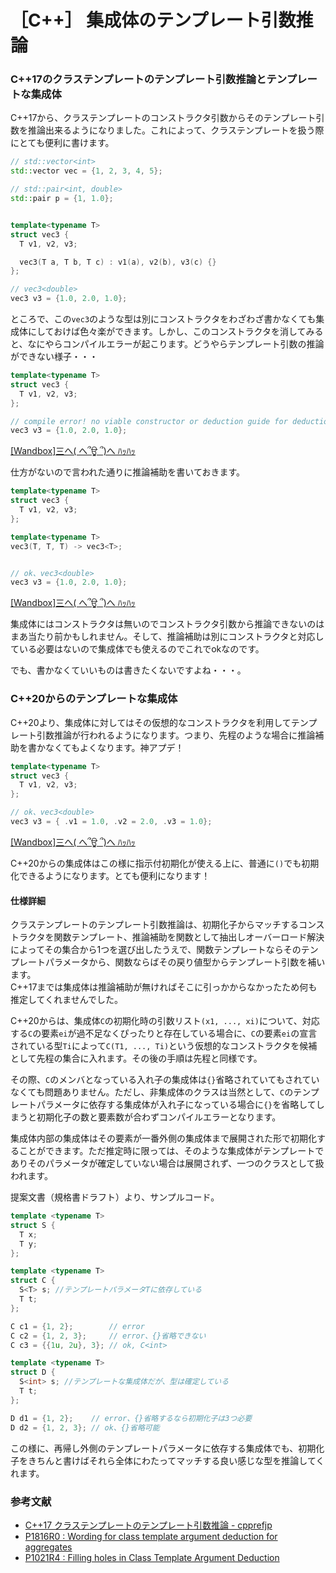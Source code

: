 # ［C++］ 集成体のテンプレート引数推論

### C++17のクラステンプレートのテンプレート引数推論とテンプレートな集成体

C++17から、クラステンプレートのコンストラクタ引数からそのテンプレート引数を推論出来るようになりました。これによって、クラステンプレートを扱う際にとても便利に書けます。

```cpp
// std::vector<int>
std::vector vec = {1, 2, 3, 4, 5};

// std::pair<int, double>
std::pair p = {1, 1.0};


template<typename T>
struct vec3 {
  T v1, v2, v3;

  vec3(T a, T b, T c) : v1(a), v2(b), v3(c) {}
};

// vec3<double>
vec3 v3 = {1.0, 2.0, 1.0};
```

ところで、この`vec3`のような型は別にコンストラクタをわざわざ書かなくても集成体にしておけば色々楽ができます。しかし、このコンストラクタを消してみると、なにやらコンパイルエラーが起こります。どうやらテンプレート引数の推論ができない様子・・・

```cpp
template<typename T>
struct vec3 {
  T v1, v2, v3;
};

// compile error! no viable constructor or deduction guide for deduction of template arguments of 'vec3'
vec3 v3 = {1.0, 2.0, 1.0};
```
[[Wandbox]三へ( へ՞ਊ ՞)へ ﾊｯﾊｯ](https://wandbox.org/permlink/FzEeR36be8FG3NsX)

仕方がないので言われた通りに推論補助を書いておきます。

```cpp
template<typename T>
struct vec3 {
  T v1, v2, v3;
};

template<typename T>
vec3(T, T, T) -> vec3<T>;


// ok、vec3<double>
vec3 v3 = {1.0, 2.0, 1.0};
```
[[Wandbox]三へ( へ՞ਊ ՞)へ ﾊｯﾊｯ](https://wandbox.org/permlink/uz30e9hbqOOSDGEx)

集成体にはコンストラクタは無いのでコンストラクタ引数から推論できないのはまあ当たり前かもしれません。そして、推論補助は別にコンストラクタと対応している必要はないので集成体でも使えるのでこれでokなのです。

でも、書かなくていいものは書きたくないですよね・・・。

### C++20からのテンプレートな集成体

C++20より、集成体に対してはその仮想的なコンストラクタを利用してテンプレート引数推論が行われるようになります。つまり、先程のような場合に推論補助を書かなくてもよくなります。神アプデ！

```cpp
template<typename T>
struct vec3 {
  T v1, v2, v3;
};

// ok、vec3<double>
vec3 v3 = { .v1 = 1.0, .v2 = 2.0, .v3 = 1.0};
```
[[Wandbox]三へ( へ՞ਊ ՞)へ ﾊｯﾊｯ](https://wandbox.org/permlink/lUAfRrbrM9Ek0gjS)

C++20からの集成体はこの様に指示付初期化が使える上に、普通に`()`でも初期化できるようになります。とても便利になります！

#### 仕様詳細

クラステンプレートのテンプレート引数推論は、初期化子からマッチするコンストラクタを関数テンプレート、推論補助を関数として抽出しオーバーロード解決によってその集合から1つを選び出したうえで、関数テンプレートならそのテンプレートパラメータから、関数ならばその戻り値型からテンプレート引数を補います。  
C++17までは集成体は推論補助が無ければそこに引っかからなかったため何も推定してくれませんでした。

C++20からは、集成体`C`の初期化時の引数リスト`(x1, ..., xi)`について、対応する`C`の要素`ei`が過不足なくぴったりと存在している場合に、`C`の要素`ei`の宣言されている型`Ti`によって`C(T1, ..., Ti)`という仮想的なコンストラクタを候補として先程の集合に入れます。その後の手順は先程と同様です。

その際、`C`のメンバとなっている入れ子の集成体は`{}`省略されていてもされていなくても問題ありません。ただし、非集成体のクラスは当然として、`C`のテンプレートパラメータに依存する集成体が入れ子になっている場合に`{}`を省略してしまうと初期化子の数と要素数が合わずコンパイルエラーとなります。  

集成体内部の集成体はその要素が一番外側の集成体まで展開された形で初期化することができます。ただ推定時に限っては、そのような集成体がテンプレートでありそのパラメータが確定していない場合は展開されず、一つのクラスとして扱われます。

提案文書（規格書ドラフト）より、サンプルコード。

```cpp
template <typename T>
struct S {
  T x;
  T y;
};

template <typename T>
struct C {
  S<T> s; //テンプレートパラメータTに依存している
  T t;
};

C c1 = {1, 2};        // error
C c2 = {1, 2, 3};     // error、{}省略できない
C c3 = {{1u, 2u}, 3}; // ok, C<int>

template <typename T>
struct D { 
  S<int> s; //テンプレートな集成体だが、型は確定している
  T t; 
};

D d1 = {1, 2};    // error、{}省略するなら初期化子は3つ必要
D d2 = {1, 2, 3}; // ok、{}省略可能
```

この様に、再帰し外側のテンプレートパラメータに依存する集成体でも、初期化子をきちんと書けばそれら全体にわたってマッチする良い感じな型を推論してくれます。

### 参考文献

- [C++17 クラステンプレートのテンプレート引数推論 - cpprefjp](https://cpprefjp.github.io/lang/cpp17/type_deduction_for_class_templates.html)
- [P1816R0 : Wording for class template argument deduction for aggregates](http://www.open-std.org/jtc1/sc22/wg21/docs/papers/2019/p1816r0.pdf)
- [P1021R4 : Filling holes in Class Template Argument Deduction](http://www.open-std.org/jtc1/sc22/wg21/docs/papers/2019/p1021r4.html)